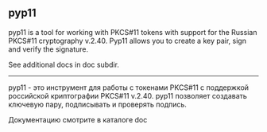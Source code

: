 pyp11
------

pyp11 is a tool for working with PKCS#11 tokens with 
support for the Russian PKCS#11 cryptography v.2.40. 
Pyp11 allows you to create a key pair, sign and verify the signature. 

See additional docs in doc subdir.


-----

pyp11 - это инструмент для работы с токенами PKCS#11 
с поддержкой российской криптографии PKCS#11 v.2.40. 
pyp11 позволяет создавать ключевую пару, подписывать и проверять подпись.


Документацию смотрите в каталоге doc
